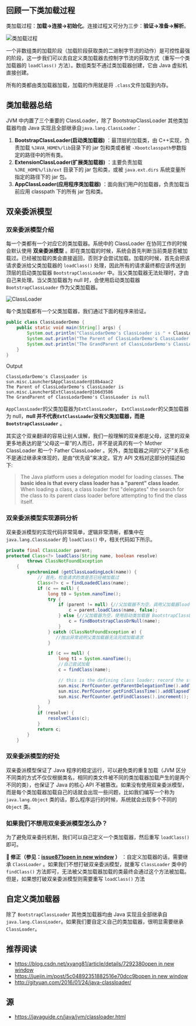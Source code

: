 ## 回顾一下类加载过程

类加载过程：**加载->连接->初始化**。连接过程又可分为三步：**验证->准备->解析**。

![类加载过程](E:\Pictures\Typora\类加载过程-1662534224521-291.png)

一个非数组类的加载阶段（加载阶段获取类的二进制字节流的动作）是可控性最强的阶段，这一步我们可以去自定义类加载器去控制字节流的获取方式（重写一个类加载器的 `loadClass()` 方法）。数组类型不通过类加载器创建，它由 Java 虚拟机直接创建。

所有的类都由类加载器加载，加载的作用就是将 `.class`文件加载到内存。

## 类加载器总结

JVM 中内置了三个重要的 ClassLoader，除了 BootstrapClassLoader 其他类加载器均由 Java 实现且全部继承自`java.lang.ClassLoader`：

1. **BootstrapClassLoader(启动类加载器)** ：最顶层的加载类，由 C++实现，负责加载 `%JAVA_HOME%/lib`目录下的 jar 包和类或者被 `-Xbootclasspath`参数指定的路径中的所有类。
2. **ExtensionClassLoader(扩展类加载器)** ：主要负责加载 `%JRE_HOME%/lib/ext` 目录下的 jar 包和类，或被 `java.ext.dirs` 系统变量所指定的路径下的 jar 包。
3. **AppClassLoader(应用程序类加载器)** ：面向我们用户的加载器，负责加载当前应用 classpath 下的所有 jar 包和类。

## 双亲委派模型

### 双亲委派模型介绍

每一个类都有一个对应它的类加载器。系统中的 ClassLoader 在协同工作的时候会默认使用 **双亲委派模型** 。即在类加载的时候，系统会首先判断当前类是否被加载过。已经被加载的类会直接返回，否则才会尝试加载。加载的时候，首先会把该请求委派给父类加载器的 `loadClass()` 处理，因此所有的请求最终都应该传送到顶层的启动类加载器 `BootstrapClassLoader` 中。当父类加载器无法处理时，才由自己来处理。当父类加载器为 null 时，会使用启动类加载器 `BootstrapClassLoader` 作为父类加载器。

![ClassLoader](E:\Pictures\Typora\classloader_WPS图片.png)

每个类加载都有一个父类加载器，我们通过下面的程序来验证。



```java
public class ClassLoaderDemo {
    public static void main(String[] args) {
        System.out.println("ClassLodarDemo's ClassLoader is " + ClassLoaderDemo.class.getClassLoader());
        System.out.println("The Parent of ClassLodarDemo's ClassLoader is " + ClassLoaderDemo.class.getClassLoader().getParent());
        System.out.println("The GrandParent of ClassLodarDemo's ClassLoader is " + ClassLoaderDemo.class.getClassLoader().getParent().getParent());
    }
}
```

Output

```text
ClassLodarDemo's ClassLoader is sun.misc.Launcher$AppClassLoader@18b4aac2
The Parent of ClassLodarDemo's ClassLoader is sun.misc.Launcher$ExtClassLoader@1b6d3586
The GrandParent of ClassLodarDemo's ClassLoader is null
```

`AppClassLoader`的父类加载器为`ExtClassLoader`， `ExtClassLoader`的父类加载器为 null，**null 并不代表`ExtClassLoader`没有父类加载器，而是 `BootstrapClassLoader`** 。

其实这个双亲翻译的容易让别人误解，我们一般理解的双亲都是父母，这里的双亲更多地表达的是“父母这一辈”的人而已，并不是说真的有一个 Mother ClassLoader 和一个 Father ClassLoader 。另外，类加载器之间的“父子”关系也不是通过继承来体现的，是由“优先级”来决定。官方 API 文档对这部分的描述如下:

> The Java platform uses a delegation model for loading classes. **The basic idea is that every class loader has a "parent" class loader.** When loading a class, a class loader first "delegates" the search for the class to its parent class loader before attempting to find the class itself.

### 双亲委派模型实现源码分析

双亲委派模型的实现代码非常简单，逻辑非常清晰，都集中在 `java.lang.ClassLoader` 的 `loadClass()` 中，相关代码如下所示。

```java
private final ClassLoader parent;
protected Class<?> loadClass(String name, boolean resolve)
        throws ClassNotFoundException
    {
        synchronized (getClassLoadingLock(name)) {
            // 首先，检查请求的类是否已经被加载过
            Class<?> c = findLoadedClass(name);
            if (c == null) {
                long t0 = System.nanoTime();
                try {
                    if (parent != null) {//父加载器不为空，调用父加载器loadClass()方法处理
                        c = parent.loadClass(name, false);
                    } else {//父加载器为空，使用启动类加载器 BootstrapClassLoader 加载
                        c = findBootstrapClassOrNull(name);
                    }
                } catch (ClassNotFoundException e) {
                   //抛出异常说明父类加载器无法完成加载请求
                }

                if (c == null) {
                    long t1 = System.nanoTime();
                    //自己尝试加载
                    c = findClass(name);

                    // this is the defining class loader; record the stats
                    sun.misc.PerfCounter.getParentDelegationTime().addTime(t1 - t0);
                    sun.misc.PerfCounter.getFindClassTime().addElapsedTimeFrom(t1);
                    sun.misc.PerfCounter.getFindClasses().increment();
                }
            }
            if (resolve) {
                resolveClass(c);
            }
            return c;
        }
    }
```

### 双亲委派模型的好处

双亲委派模型保证了 Java 程序的稳定运行，可以避免类的重复加载（JVM 区分不同类的方式不仅仅根据类名，相同的类文件被不同的类加载器加载产生的是两个不同的类），也保证了 Java 的核心 API 不被篡改。如果没有使用双亲委派模型，而是每个类加载器加载自己的话就会出现一些问题，比如我们编写一个称为 `java.lang.Object` 类的话，那么程序运行的时候，系统就会出现多个不同的 `Object` 类。

### 如果我们不想用双亲委派模型怎么办？

为了避免双亲委托机制，我们可以自己定义一个类加载器，然后重写 `loadClass()` 即可。

**🐛 修正（参见：[issue871open in new window](https://github.com/Snailclimb/JavaGuide/issues/871) ）** ：自定义加载器的话，需要继承 `ClassLoader` 。如果我们不想打破双亲委派模型，就重写 `ClassLoader` 类中的 `findClass()` 方法即可，无法被父类加载器加载的类最终会通过这个方法被加载。但是，如果想打破双亲委派模型则需要重写 `loadClass()` 方法

## 自定义类加载器

除了 `BootstrapClassLoader` 其他类加载器均由 Java 实现且全部继承自`java.lang.ClassLoader`。如果我们要自定义自己的类加载器，很明显需要继承 `ClassLoader`。

## 推荐阅读

- [https://blog.csdn.net/xyang81/article/details/7292380open in new window](https://blog.csdn.net/xyang81/article/details/7292380)
- [https://juejin.im/post/5c04892351882516e70dcc9bopen in new window](https://juejin.im/post/5c04892351882516e70dcc9b)
- http://gityuan.com/2016/01/24/java-classloader/

## 源

- https://javaguide.cn/java/jvm/classloader.html









